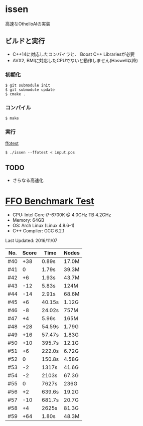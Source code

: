 issen
=====

高速なOthelloAIの実装

## ビルドと実行

- C++14に対応したコンパイラと、 Boost C++ Librariesが必要
- AVX2, BMIに対応したCPUでないと動作しません(Haswell以降)

### 初期化

```
$ git submodule init
$ git submodule update
$ cmake .
```

### コンパイル

    $ make

### 実行

[ffotest](http://www.radagast.se/othello/ffotest.html)

    $ ./issen --ffotest < input.pos

## TODO

- さらなる高速化

# [FFO Benchmark Test](http://www.radagast.se/othello/ffotest.html)

* CPU: Intel Core i7-6700K @ 4.0GHz TB 4.2GHz
* Memory: 64GB
* OS: Arch Linux (Linux 4.8.6-1)
* C++ Compiler: GCC 6.2.1

Last Updated: 2016/11/07

|No.|Score| Time |Nodes|
|---|-----|------|-----|
|#40|  +38| 0.89s|17.0M|
|#41|    0| 1.79s|39.3M|
|#42|   +6| 1.93s|43.7M|
|#43|  -12| 5.83s| 124M|
|#44|  -14| 2.91s|68.6M|
|#45|   +6|40.15s|1.12G|
|#46|   -8|24.02s| 757M|
|#47|   +4| 5.96s| 165M|
|#48|  +28|54.59s|1.79G|
|#49|  +16|57.47s|1.83G|
|#50|  +10|395.7s|12.1G|
|#51|   +6|222.0s|6.72G|
|#52|    0|150.8s|4.58G|
|#53|   -2| 1317s|41.6G|
|#54|   -2| 2103s|67.3G|
|#55|    0| 7627s| 236G|
|#56|   +2|639.6s|19.2G|
|#57|  -10|681.7s|20.7G|
|#58|   +4| 2625s|81.3G|
|#59|  +64| 1.80s|48.3M|